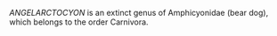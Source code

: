 _ANGELARCTOCYON_ is an extinct genus of Amphicyonidae (bear dog), which belongs to the order Carnivora.
